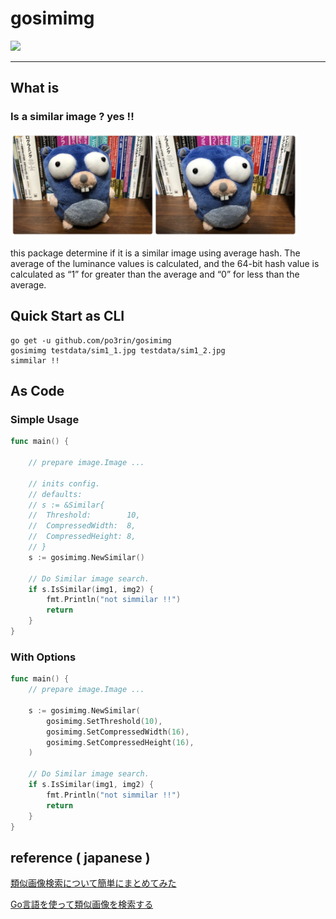 # gosimimg

<img src="https://img.shields.io/badge/go-v1.12-blue.svg"/>

-----

## What is

### Is a similar image ? yes !!

<img src="./testdata/similar.png" width="460px">

this package determine if it is a similar image using average hash. The average of the luminance values ​​is calculated, and the 64-bit hash value is calculated as “1” for greater than the average and “0” for less than the average.

## Quick Start as CLI

```
go get -u github.com/po3rin/gosimimg
gosimimg testdata/sim1_1.jpg testdata/sim1_2.jpg
simmilar !!
```

## As Code

### Simple Usage

```go
func main() {

	// prepare image.Image ...

	// inits config.
	// defaults:
	// s := &Similar{
	// 	Threshold:        10,
	// 	CompressedWidth:  8,
	// 	CompressedHeight: 8,
	// }
	s := gosimimg.NewSimilar()

	// Do Similar image search.
	if s.IsSimilar(img1, img2) {
		fmt.Println("not simmilar !!")
		return
	}
}
```

### With Options

```go
func main() {
	// prepare image.Image ...

	s := gosimimg.NewSimilar(
		gosimimg.SetThreshold(10),
		gosimimg.SetCompressedWidth(16),
		gosimimg.SetCompressedHeight(16),
	)

	// Do Similar image search.
	if s.IsSimilar(img1, img2) {
		fmt.Println("not simmilar !!")
		return
	}
}
```

## reference ( japanese )

[類似画像検索について簡単にまとめてみた](https://qiita.com/hurutoriya/items/88a16d36bafa8d6360e2)

[Go言語を使って類似画像を検索する](https://medium.com/eureka-engineering/go%E8%A8%80%E8%AA%9E%E3%82%92%E4%BD%BF%E3%81%A3%E3%81%A6%E9%A1%9E%E4%BC%BC%E7%94%BB%E5%83%8F%E3%82%92%E6%A4%9C%E7%B4%A2%E3%81%99%E3%82%8B-ccb2a0752d04)
